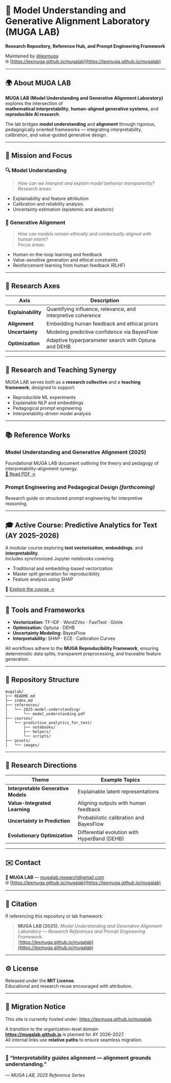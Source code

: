 
# 🧠 Model Understanding and Generative Alignment Laboratory (MUGA LAB)

**Research Repository, Reference Hub, and Prompt Engineering Framework**

Maintained by [@lexmuga](https://github.com/lexmuga)  
🌐 [https://lexmuga.github.io/mugalab](https://lexmuga.github.io/mugalab)

---

## 🌍 About MUGA LAB

**MUGA LAB (Model Understanding and Generative Alignment Laboratory)** explores the intersection of  
**mathematical interpretability**, **human-aligned generative systems**, and **reproducible AI research**.

The lab bridges **model understanding** and **alignment** through rigorous, pedagogically oriented frameworks — integrating interpretability, calibration, and value-guided generative design.

---

## 🧩 Mission and Focus

### 🔍 Model Understanding
> *How can we interpret and explain model behavior transparently?*  
Research areas:
- Explainability and feature attribution  
- Calibration and reliability analysis  
- Uncertainty estimation (epistemic and aleatoric)

### 🤝 Generative Alignment
> *How can models remain ethically and contextually aligned with human intent?*  
Focus areas:
- Human-in-the-loop learning and feedback  
- Value-sensitive generation and ethical constraints  
- Reinforcement learning from human feedback (RLHF)

---

## 🔬 Research Axes

| Axis | Description |
|------|--------------|
| **Explainability** | Quantifying influence, relevance, and interpretive coherence |
| **Alignment** | Embedding human feedback and ethical priors |
| **Uncertainty** | Modeling predictive confidence via BayesFlow |
| **Optimization** | Adaptive hyperparameter search with Optuna and DEHB |

---

## 🧠 Research and Teaching Synergy

MUGA LAB serves both as a **research collective** and a **teaching framework**, designed to support:

- Reproducible ML experiments  
- Explainable NLP and embeddings  
- Pedagogical prompt engineering  
- Interpretability-driven model analysis

---

## 📚 Reference Works

### **Model Understanding and Generative Alignment (2025)**
Foundational MUGA LAB document outlining the theory and pedagogy of interpretability–alignment synergy.  
[📄 Read PDF →](references/2025-model-understanding/model_understanding.pdf)

### **Prompt Engineering and Pedagogical Design** *(forthcoming)*
Research guide on structured prompt engineering for interpretive reasoning.

---

## 🎓 Active Course: Predictive Analytics for Text (AY 2025–2026)

A modular course exploring **text vectorization**, **embeddings**, and **interpretability**.  
Includes synchronized Jupyter notebooks covering:

- Traditional and embedding-based vectorization  
- Master split generation for reproducibility  
- Feature analysis using SHAP  

📘 [Explore the course →](courses/predictive_analytics_for_text/)

---

## 🧰 Tools and Frameworks

- **Vectorization:** TF–IDF · Word2Vec · FastText · GloVe  
- **Optimization:** Optuna · DEHB  
- **Uncertainty Modeling:** BayesFlow  
- **Interpretability:** SHAP · ECE · Calibration Curves  

All workflows adhere to the **MUGA Reproducibility Framework**, ensuring deterministic data splits, transparent preprocessing, and traceable feature generation.

---

## 🧱 Repository Structure

```
mugalab/
├── README.md
├── index.md
├── references/
│   └── 2025-model-understanding/
│       └── model_understanding.pdf
├── courses/
│   └── predictive_analytics_for_text/
│       ├── notebooks/
│       ├── helpers/
│       └── scripts/
├── assets/
│   └── images/
```

---

## 🔭 Research Directions

| Theme | Example Topics |
|--------|----------------|
| **Interpretable Generative Models** | Explainable latent representations |
| **Value-Integrated Learning** | Aligning outputs with human feedback |
| **Uncertainty in Prediction** | Probabilistic calibration and BayesFlow |
| **Evolutionary Optimization** | Differential evolution with HyperBand (DEHB) |

---

## ✉️ Contact

📧 **MUGA LAB** — mugalab.research@gmail.com  
🌐 [https://lexmuga.github.io/mugalab](https://lexmuga.github.io/mugalab)

---

## 🧩 Citation

If referencing this repository or lab framework:

> **MUGA LAB (2025).** *Model Understanding and Generative Alignment Laboratory — Research References and Prompt Engineering Framework.*  
> [https://lexmuga.github.io/mugalab](https://lexmuga.github.io/mugalab)

---

## ⚙️ License

Released under the **MIT License**.  
Educational and research reuse encouraged with attribution.

---

## 🔖 Migration Notice

This site is currently hosted under: https://lexmuga.github.io/mugalab

A transition to the organization-level domain  
**https://mugalab.github.io** is planned for AY 2026–2027.  
All internal links use **relative paths** to ensure seamless migration.

---

### 🧭 “Interpretability guides alignment — alignment grounds understanding.”
*— MUGA LAB, 2025 Reference Series*
